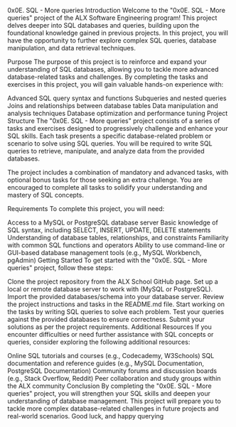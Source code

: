 0x0E. SQL - More queries
Introduction
Welcome to the "0x0E. SQL - More queries" project of the ALX Software Engineering program! This project delves deeper into SQL databases and queries, building upon the foundational knowledge gained in previous projects. In this project, you will have the opportunity to further explore complex SQL queries, database manipulation, and data retrieval techniques.

Purpose
The purpose of this project is to reinforce and expand your understanding of SQL databases, allowing you to tackle more advanced database-related tasks and challenges. By completing the tasks and exercises in this project, you will gain valuable hands-on experience with:

Advanced SQL query syntax and functions
Subqueries and nested queries
Joins and relationships between database tables
Data manipulation and analysis techniques
Database optimization and performance tuning
Project Structure
The "0x0E. SQL - More queries" project consists of a series of tasks and exercises designed to progressively challenge and enhance your SQL skills. Each task presents a specific database-related problem or scenario to solve using SQL queries. You will be required to write SQL queries to retrieve, manipulate, and analyze data from the provided databases.

The project includes a combination of mandatory and advanced tasks, with optional bonus tasks for those seeking an extra challenge. You are encouraged to complete all tasks to solidify your understanding and mastery of SQL concepts.

Requirements
To complete this project, you will need:

Access to a MySQL or PostgreSQL database server
Basic knowledge of SQL syntax, including SELECT, INSERT, UPDATE, DELETE statements
Understanding of database tables, relationships, and constraints
Familiarity with common SQL functions and operators
Ability to use command-line or GUI-based database management tools (e.g., MySQL Workbench, pgAdmin)
Getting Started
To get started with the "0x0E. SQL - More queries" project, follow these steps:

Clone the project repository from the ALX School GitHub page.
Set up a local or remote database server to work with (MySQL or PostgreSQL).
Import the provided databases/schema into your database server.
Review the project instructions and tasks in the README.md file.
Start working on the tasks by writing SQL queries to solve each problem.
Test your queries against the provided databases to ensure correctness.
Submit your solutions as per the project requirements.
Additional Resources
If you encounter difficulties or need further assistance with SQL concepts or queries, consider exploring the following additional resources:

Online SQL tutorials and courses (e.g., Codecademy, W3Schools)
SQL documentation and reference guides (e.g., MySQL Documentation, PostgreSQL Documentation)
Community forums and discussion boards (e.g., Stack Overflow, Reddit)
Peer collaboration and study groups within the ALX community
Conclusion
By completing the "0x0E. SQL - More queries" project, you will strengthen your SQL skills and deepen your understanding of database management. This project will prepare you to tackle more complex database-related challenges in future projects and real-world scenarios. Good luck, and happy querying

